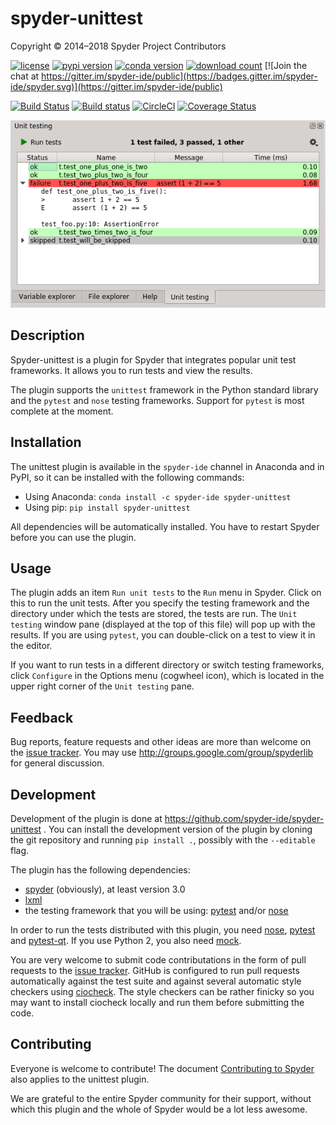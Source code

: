 # spyder-unittest

Copyright © 2014–2018 Spyder Project Contributors

[![license](https://img.shields.io/pypi/l/spyder-unittest.svg)](./LICENSE)
[![pypi version](https://img.shields.io/pypi/v/spyder-unittest.svg)](https://pypi.python.org/pypi/spyder-unittest)
[![conda version](https://img.shields.io/conda/v/spyder-ide/spyder-unittest.svg)](https://www.anaconda.com/download/)
[![download count](https://img.shields.io/conda/d/spyder-ide/spyder-unittest.svg)](https://www.anaconda.com/download/)
[![Join the chat at https://gitter.im/spyder-ide/public](https://badges.gitter.im/spyder-ide/spyder.svg)](https://gitter.im/spyder-ide/public)

[![Build Status](https://travis-ci.org/spyder-ide/spyder-unittest.svg?branch=master)](https://travis-ci.org/spyder-ide/spyder-unittest)
[![Build status](https://ci.appveyor.com/api/projects/status/d9wa6whp1fpq4uii?svg=true)](https://ci.appveyor.com/project/spyder-ide/spyder-unittest)
[![CircleCI](https://circleci.com/gh/spyder-ide/spyder-unittest/tree/master.svg?style=shield)](https://circleci.com/gh/spyder-ide/spyder-unittest/tree/master)
[![Coverage Status](https://coveralls.io/repos/github/spyder-ide/spyder-unittest/badge.svg?branch=master)](https://coveralls.io/github/spyder-ide/spyder-unittest?branch=master)

![Screenshot of spyder-unittest plugin](./screenshot.png)


## Description

Spyder-unittest is a plugin for Spyder that integrates popular unit test
frameworks. It allows you to run tests and view the results.

The plugin supports the `unittest` framework in the Python
standard library and the `pytest` and `nose` testing frameworks.
Support for `pytest` is most complete at the moment.

## Installation

The unittest plugin is available in the `spyder-ide` channel in Anaconda and in PyPI,
so it can be installed with the following commands:

* Using Anaconda: `conda install -c spyder-ide spyder-unittest`
* Using pip: `pip install spyder-unittest`

All dependencies will be automatically installed. You have to restart Spyder before
you can use the plugin.

## Usage

The plugin adds an item `Run unit tests` to the `Run` menu in Spyder.
Click on this to run the unit tests. After you specify the testing framework
and the directory under which the tests are stored, the tests are run.
The `Unit testing` window pane (displayed at the top of this file) will pop up
with the results. If you are using `pytest`, you can double-click on a test
to view it in the editor.

If you want to run tests in a different directory or switch testing
frameworks, click `Configure` in the Options menu (cogwheel icon),
which is located in the upper right corner of the `Unit testing` pane.

## Feedback

Bug reports, feature requests and other ideas are more than welcome on the
[issue tracker](https://github.com/spyder-ide/spyder-unittest/issues).
You may use <http://groups.google.com/group/spyderlib> for general discussion.

## Development

Development of the plugin is done at https://github.com/spyder-ide/spyder-unittest .
You can install the development version of the plugin by cloning the git repository
and running `pip install .`, possibly with the `--editable` flag.

The plugin has the following dependencies:

* [spyder](https://github.com/spyder-ide/spyder) (obviously), at least version 3.0
* [lxml](http://lxml.de/)
* the testing framework that you will be using: [pytest](https://pytest.org)
  and/or [nose](https://nose.readthedocs.io)

In order to run the tests distributed with this plugin, you need
[nose](https://nose.readthedocs.io), [pytest](https://pytest.org)
and [pytest-qt](https://github.com/pytest-dev/pytest-qt). If you use Python 2,
you also need [mock](https://github.com/testing-cabal/mock).

You are very welcome to submit code contributations in the form of pull
requests to the
[issue tracker](https://github.com/spyder-ide/spyder-unittest/issues).
GitHub is configured to run pull requests automatically against the test suite
and against several automatic style checkers using
[ciocheck](https://github.com/ContinuumIO/ciocheck).
The style checkers can be rather finicky so you may want to install ciocheck
locally and run them before submitting the code.

## Contributing

Everyone is welcome to contribute! The document [Contributing to Spyder](
https://github.com/spyder-ide/spyder/blob/master/CONTRIBUTING.md)
also applies to the unittest plugin.

We are grateful to the entire Spyder community for their support, without which
this plugin and the whole of Spyder would be a lot less awesome.
